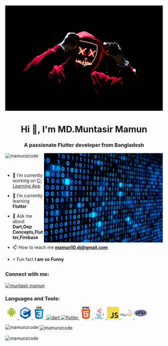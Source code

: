 ![logo](https://github.com/mamunZcode/mamunZcode/blob/main/profile.png)

<h1 align="center">Hi 👋, I'm MD.Muntasir Mamun</h1>

<h3 align="center">A passionate Flutter developer from Bangladesh</h3>

<img align="right" alt="coading" width="380" src="https://github.com/mamunZcode/mamunZcode/blob/main/SUV4.gif" />

<p align="left"> <img src="https://komarev.com/ghpvc/?username=mamunzcode&label=Profile%20views&color=0e75b6&style=flat" alt="mamunzcode" /> </p>

<p align="left"> <a href="https://twitter.com/" target="blank"><img src="https://img.shields.io/twitter/follow/?logo=twitter&style=for-the-badge" alt="" /></a> </p>

- 🔭 I’m currently working on [C-Learning App](https://github.com/mamunZcode/c_app)

- 🌱 I’m currently learning **Flutter**

- 💬 Ask me about **Dart,Oop Concepts,Flutter,Firebase**

- 📫 How to reach me **mamun10.dj@gmail.com**

- ⚡ Fun fact **I am so Funny**

<h3 align="left">Connect with me:</h3>
<p align="left">
<a href="https://fb.com/muntasir mamun" target="blank"><img align="center" src="https://raw.githubusercontent.com/rahuldkjain/github-profile-readme-generator/master/src/images/icons/Social/facebook.svg" alt="muntasir mamun" height="30" width="40" /></a>
</p>

<h3 align="left">Languages and Tools:</h3>
<p align="left"> <a href="https://developer.android.com" target="_blank" rel="noreferrer"> <img src="https://raw.githubusercontent.com/devicons/devicon/master/icons/android/android-original-wordmark.svg" alt="android" width="40" height="40"/> </a> <a href="https://www.cprogramming.com/" target="_blank" rel="noreferrer"> <img src="https://raw.githubusercontent.com/devicons/devicon/master/icons/c/c-original.svg" alt="c" width="40" height="40"/> </a> <a href="https://www.w3schools.com/css/" target="_blank" rel="noreferrer"> <img src="https://raw.githubusercontent.com/devicons/devicon/master/icons/css3/css3-original-wordmark.svg" alt="css3" width="40" height="40"/> </a> <a href="https://dart.dev" target="_blank" rel="noreferrer"> <img src="https://www.vectorlogo.zone/logos/dartlang/dartlang-icon.svg" alt="dart" width="40" height="40"/> </a> <a href="https://flutter.dev" target="_blank" rel="noreferrer"> <img src="https://www.vectorlogo.zone/logos/flutterio/flutterio-icon.svg" alt="flutter" width="40" height="40"/> </a> <a href="https://www.w3.org/html/" target="_blank" rel="noreferrer"> <img src="https://raw.githubusercontent.com/devicons/devicon/master/icons/html5/html5-original-wordmark.svg" alt="html5" width="40" height="40"/> </a> <a href="https://www.java.com" target="_blank" rel="noreferrer"> <img src="https://raw.githubusercontent.com/devicons/devicon/master/icons/java/java-original.svg" alt="java" width="40" height="40"/> </a> <a href="https://developer.mozilla.org/en-US/docs/Web/JavaScript" target="_blank" rel="noreferrer"> <img src="https://raw.githubusercontent.com/devicons/devicon/master/icons/javascript/javascript-original.svg" alt="javascript" width="40" height="40"/> </a> <a href="https://www.mysql.com/" target="_blank" rel="noreferrer"> <img src="https://raw.githubusercontent.com/devicons/devicon/master/icons/mysql/mysql-original-wordmark.svg" alt="mysql" width="40" height="40"/> </a> <a href="https://www.php.net" target="_blank" rel="noreferrer"> <img src="https://raw.githubusercontent.com/devicons/devicon/master/icons/php/php-original.svg" alt="php" width="40" height="40"/> </a> </p>

<p><img align="left" src="https://github-readme-stats.vercel.app/api/top-langs?username=mamunzcode&show_icons=true&locale=en&layout=compact" alt="mamunzcode" /></p>

<p>&nbsp;<img align="center" src="https://github-readme-stats.vercel.app/api?username=mamunzcode&show_icons=true&locale=en" alt="mamunzcode" /></p>

<p><img align="center" src="https://github-readme-streak-stats.herokuapp.com/?user=mamunzcode&" alt="mamunzcode" /></p>
